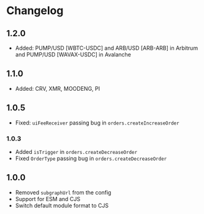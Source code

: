 # Changelog

## 1.2.0

- Added: PUMP/USD [WBTC-USDC] and ARB/USD [ARB-ARB] in Arbitrum and PUMP/USD [WAVAX-USDC] in Avalanche

## 1.1.0

- Added: CRV, XMR, MOODENG, PI

## 1.0.5

- Fixed: `uiFeeReceiver` passing bug in `orders.createIncreaseOrder`

### 1.0.3

- Added `isTrigger` in `orders.createDecreaseOrder`
- Fixed `OrderType` passing bug in `orders.createDecreaseOrder`

## 1.0.0

- Removed `subgraphUrl` from the config
- Support for ESM and CJS
- Switch default module format to CJS

